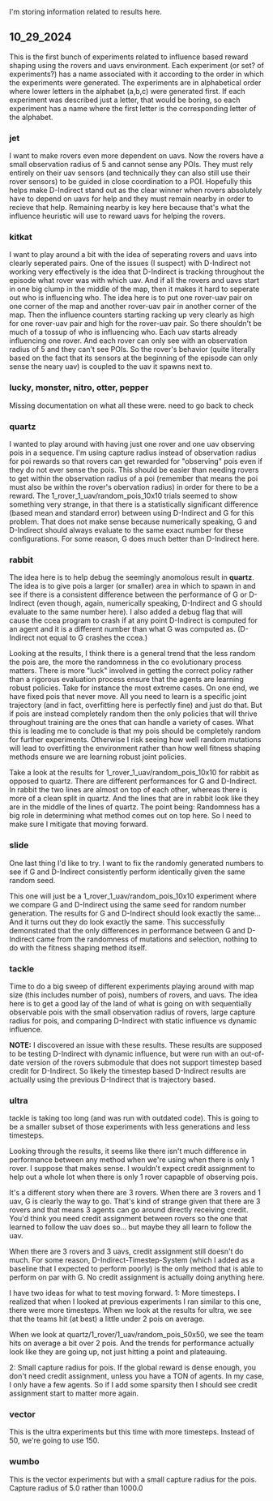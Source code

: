 I'm storing information related to results here.

## 10_29_2024

This is the first bunch of experiments related to influence based reward shaping using the rovers and uavs environment. Each experiment (or set? of experiments?) has a name associated with it according to the order in which the experiments were generated. The experiments are in alphabetical order where lower letters in the alphabet (a,b,c) were generated first. If each experiment was described just a letter, that would be boring, so each experiment has a name where the first letter is the corresponding letter of the alphabet.

### jet

I want to make rovers even more dependent on uavs. Now the rovers have a small observation radius of 5 and cannot sense any POIs. They must rely entirely on their uav sensors (and technically they can also still use their rover sensors) to be guided in close coordination to a POI. Hopefully this helps make D-Indirect stand out as the clear winner when rovers absolutely have to depend on uavs for help and they must remain nearby in order to recieve that help. Remaining nearby is key here because that's what the influence heuristic will use to reward uavs for helping the rovers.

### kitkat

I want to play around a bit with the idea of seperating rovers and uavs into clearly seperated pairs. One of the issues (I suspect) with D-Indirect not working very effectively is the idea that D-Indirect is tracking throughout the episode what rover was with which uav. And if all the rovers and uavs start in one big clump in the middle of the map, then it makes it hard to seperate out who is influencing who. The idea here is to put one rover-uav pair on one corner of the map and another rover-uav pair in another corner of the map. Then the influence counters starting racking up very clearly as high for one rover-uav pair and high for the rover-uav pair. So there shouldn't be much of a tossup of who is influencing who. Each uav starts already influencing one rover. And each rover can only see with an observation radius of 5 and they can't see POIs. So the rover's behavior (quite literally based on the fact that its sensors at the beginning of the episode can only sense the neary uav) is coupled to the uav it spawns next to.

### lucky, monster, nitro, otter, pepper

Missing documentation on what all these were. need to go back to check

### quartz

I wanted to play around with having just one rover and one uav observing pois in a sequence. I'm using capture radius instead of observation radius for poi rewards so that rovers can get rewarded for "observing" pois even if they do not ever sense the pois. This should be easier than needing rovers to get within the observation radius of a poi (remember that means the poi must also be within the rover's obervation radius) in order for there to be a reward. The 1_rover_1_uav/random_pois_10x10 trials seemed to show something very strange, in that there is a statistically significant difference (based mean and standard error) between using D-Indirect and G for this problem. That does not make sense because numerically speaking, G and D-Indirect should always evaluate to the same exact number for these configurations. For some reason, G does much better than D-Indirect here.

### rabbit

The idea here is to help debug the seemingly anomolous result in **quartz**. The idea is to give pois a larger (or smaller) area in which to spawn in and see if there is a consistent difference between the performance of G or D-Indirect (even though, again, numerically speaking, D-Indirect and G should evaluate to the same number here). I also added a debug flag that will cause the ccea program to crash if at any point D-Indirect is computed for an agent and it is a different number than what G was computed as. (D-Indirect not equal to G crashes the ccea.)

Looking at the results, I think there is a general trend that the less random the pois are, the more the randomness in the co evolutionary process matters. There is more "luck" involved in getting the correct policy rather than a rigorous evaluation process ensure that the agents are learning robust policies. Take for instance the most extreme cases. On one end, we have fixed pois that never move. All you need to learn is a specific joint trajectory (and in fact, overfitting here is perfectly fine) and just do that. But if pois are instead completely random then the only policies that will thrive throughout training are the ones that can handle a variety of cases. What this is leading me to conclude is that my pois should be completely random for further experiments. Otherwise I risk seeing how well random mutations will lead to overfitting the environment rather than how well fitness shaping methods ensure we are learning robust joint policies.

Take a look at the results for 1_rover_1_uav/random_pois_10x10 for rabbit as opposed to quartz. There are different performances for G and D-Indirect. In rabbit the two lines are almost on top of each other, whereas there is more of a clean split in quartz. And the lines that are in rabbit look like they are in the middle of the lines of quartz. The point being: Randomness has a big role in determining what method comes out on top here. So I need to make sure I mitigate that moving forward.

### slide

One last thing I'd like to try. I want to fix the randomly generated numbers to see if G and D-Indirect consistently perform identically given the same random seed.

This one will just be a 1_rover_1_uav/random_pois_10x10 experiment where we compare G and D-Indirect using the same seed for random number generation. The results for G and D-Indirect should look exactly the same... And it turns out they do look exactly the same. This successfully demonstrated that the only differences in performance between G and D-Indirect came from the randomness of mutations and selection, nothing to do with the fitness shaping method itself.

### tackle

Time to do a big sweep of different experiments playing around with map size (this includes number of pois), numbers of rovers, and uavs. The idea here is to get a good lay of the land of what is going on with sequentially observable pois with the small observation radius of rovers, large capture radius for pois, and comparing D-Indirect with static influence vs dynamic influence.

**NOTE:** I discovered an issue with these results. These results are supposed to be testing D-Indirect with dynamic influence, but were run with an out-of-date version of the rovers submodule that does not support timestep based credit for D-Indirect. So likely the timestep based D-Indirect results are actually using the previous D-Indirect that is trajectory based.

### ultra

tackle is taking too long (and was run with outdated code). This is going to be a smaller subset of those experiments with less generations and less timesteps.

Looking through the results, it seems like there isn't much difference in performance between any method when we're using when there is only 1 rover. I suppose that makes sense. I wouldn't expect credit assignment to help out a whole lot when there is only 1 rover capapble of observing pois.

It's a different story when there are 3 rovers. When there are 3 rovers and 1 uav, G is clearly the way to go. That's kind of strange given that there are 3 rovers and that means 3 agents can go around directly receiving credit. You'd think you need credit assignment between rovers so the one that learned to follow the uav does so... but maybe they all learn to follow the uav.

When there are 3 rovers and 3 uavs, credit assignment still doesn't do much. For some reason, D-Indirect-Timestep-System (which I added as a baseline that I expected to perform poorly) is the only method that is able to perform on par with G. No credit assignment is actually doing anything here.

I have two ideas for what to test moving forward.
1: More timesteps. I realized that when I looked at previous experiments I ran similar to this one, there were more timesteps. When we look at the results for ultra, we see that the teams hit (at best) a little under 2 pois on average.

When we look at quartz/1_rover/1_uav/random_pois_50x50, we see the team hits on average a bit over 2 pois. And the trends for performance actually look like they are going up, not just hitting a point and plateauing.

2: Small capture radius for pois. If the global reward is dense enough, you don't need credit assignment, unless you have a TON of agents. In my case, I only have a few agents. So if I add some sparsity then I should see credit assignment start to matter more again.

### vector

This is the ultra experiments but this time with more timesteps. Instead of 50, we're going to use 150.

### wumbo

This is the vector experiments but with a small capture radius for the pois. Capture radius of 5.0 rather than 1000.0
